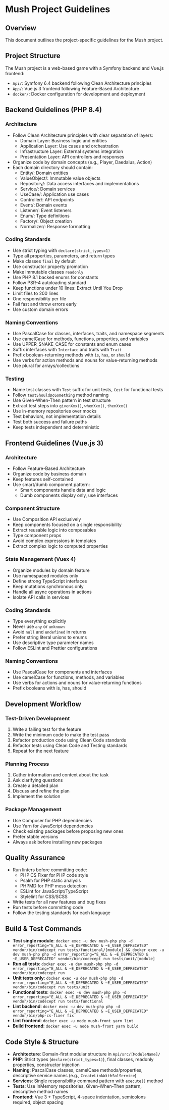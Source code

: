 # Mush Project Guidelines

## Overview
This document outlines the project-specific guidelines for the Mush project.

## Project Structure
The Mush project is a web-based game with a Symfony backend and Vue.js frontend:
- `Api/`: Symfony 6.4 backend following Clean Architecture principles
- `App/`: Vue.js 3 frontend following Feature-Based Architecture
- `docker/`: Docker configuration for development and deployment

## Backend Guidelines (PHP 8.4)

### Architecture
- Follow Clean Architecture principles with clear separation of layers:
  - Domain Layer: Business logic and entities
  - Application Layer: Use cases and orchestration
  - Infrastructure Layer: External systems integration
  - Presentation Layer: API controllers and responses
- Organize code by domain concepts (e.g., Player, Daedalus, Action)
- Each domain directory should contain:
  - Entity/: Domain entities
  - ValueObject/: Immutable value objects
  - Repository/: Data access interfaces and implementations
  - Service/: Domain services
  - UseCase/: Application use cases
  - Controller/: API endpoints
  - Event/: Domain events
  - Listener/: Event listeners
  - Enum/: Type definitions
  - Factory/: Object creation
  - Normalizer/: Response formatting

### Coding Standards
- Use strict typing with `declare(strict_types=1)`
- Type all properties, parameters, and return types
- Make classes `final` by default
- Use constructor property promotion
- Make immutable classes `readonly`
- Use PHP 8.1 backed enums for constants
- Follow PSR-4 autoloading standard
- Keep functions under 10 lines: Extract Until You Drop
- Limit files to 200 lines
- One responsibility per file
- Fail fast and throw errors early
- Use custom domain errors

### Naming Conventions
- Use PascalCase for classes, interfaces, traits, and namespace segments
- Use camelCase for methods, functions, properties, and variables
- Use UPPER_SNAKE_CASE for constants and enum cases
- Suffix interfaces with `Interface` and traits with `Trait`
- Prefix boolean-returning methods with `is`, `has`, or `should`
- Use verbs for action methods and nouns for value-returning methods
- Use plural for arrays/collections

### Testing
- Name test classes with `Test` suffix for unit tests, `Cest` for functional tests
- Follow `testShouldDoSomething` method naming
- Use Given-When-Then pattern in test structure
- Extract test steps into `givenXxx()`, `whenXxx()`, `thenXxx()`
- Use in-memory repositories over mocks
- Test behaviors, not implementation details
- Test both success and failure paths
- Keep tests independent and deterministic

## Frontend Guidelines (Vue.js 3)

### Architecture
- Follow Feature-Based Architecture
- Organize code by business domain
- Keep features self-contained
- Use smart/dumb component pattern:
  - Smart components handle data and logic
  - Dumb components display only, use interfaces

### Component Structure
- Use Composition API exclusively
- Keep components focused on a single responsibility
- Extract reusable logic into composables
- Type component props
- Avoid complex expressions in templates
- Extract complex logic to computed properties

### State Management (Vuex 4)
- Organize modules by domain feature
- Use namespaced modules only
- Define strong TypeScript interfaces
- Keep mutations synchronous only
- Handle all async operations in actions
- Isolate API calls in services

### Coding Standards
- Type everything explicitly
- Never use `any` or `unknown`
- Avoid `null` and `undefined` in returns
- Prefer string literal unions to enums
- Use descriptive type parameter names
- Follow ESLint and Prettier configurations

### Naming Conventions
- Use PascalCase for components and interfaces
- Use camelCase for functions, methods, and variables
- Use verbs for actions and nouns for value-returning functions
- Prefix booleans with is, has, should

## Development Workflow

### Test-Driven Development
1. Write a failing test for the feature
2. Write the minimum code to make the test pass
3. Refactor production code using Clean Code standards
4. Refactor tests using Clean Code and Testing standards
5. Repeat for the next feature

### Planning Process
1. Gather information and context about the task
2. Ask clarifying questions
3. Create a detailed plan
4. Discuss and refine the plan
5. Implement the solution

### Package Management
- Use Composer for PHP dependencies
- Use Yarn for JavaScript dependencies
- Check existing packages before proposing new ones
- Prefer stable versions
- Always ask before installing new packages

## Quality Assurance
- Run linters before committing code:
  - PHP CS Fixer for PHP code style
  - Psalm for PHP static analysis
  - PHPMD for PHP mess detection
  - ESLint for JavaScript/TypeScript
  - Stylelint for CSS/SCSS
- Write tests for all new features and bug fixes
- Run tests before committing code
- Follow the testing standards for each language

## Build & Test Commands
- **Test single module**: `docker exec -u dev mush-php php -d error_reporting="E_ALL & ~E_DEPRECATED & ~E_USER_DEPRECATED" vendor/bin/codecept run tests/functional/[module] && docker exec -u dev mush-php php -d error_reporting="E_ALL & ~E_DEPRECATED & ~E_USER_DEPRECATED" vendor/bin/codecept run tests/unit/[module]`
- **Run all tests**: `docker exec -u dev mush-php php -d error_reporting="E_ALL & ~E_DEPRECATED & ~E_USER_DEPRECATED" vendor/bin/codecept run`
- **Unit tests only**: `docker exec -u dev mush-php php -d error_reporting="E_ALL & ~E_DEPRECATED & ~E_USER_DEPRECATED" vendor/bin/codecept run tests/unit`
- **Functional tests**: `docker exec -u dev mush-php php -d error_reporting="E_ALL & ~E_DEPRECATED & ~E_USER_DEPRECATED" vendor/bin/codecept run tests/functional`
- **Lint backend**: `docker exec -u dev mush-php php -d error_reporting="E_ALL & ~E_DEPRECATED & ~E_USER_DEPRECATED" vendor/bin/php-cs-fixer fix`
- **Lint frontend**: `docker exec -u node mush-front yarn lint`
- **Build frontend**: `docker exec -u node mush-front yarn build`

## Code Style & Structure
- **Architecture**: Domain-first modular structure in `Api/src/[ModuleName]/`
- **PHP**: Strict types (`declare(strict_types=1)`), final classes, readonly properties, constructor injection
- **Naming**: PascalCase classes, camelCase methods/properties, descriptive service names (e.g., `CreateLinkWithSolService`)
- **Services**: Single responsibility command pattern with `execute()` method
- **Tests**: Use InMemory repositories, Given-When-Then pattern, descriptive method names
- **Frontend**: Vue 3 + TypeScript, 4-space indentation, semicolons required, object spacing